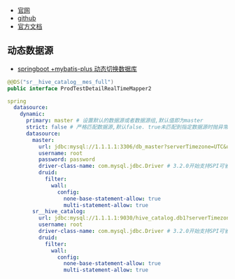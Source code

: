 
- [官网](https://baomidou.com/)
- [github](https://github.com/baomidou/mybatis-plus)
- [官方文档](https://baomidou.com/introduce/)


## 动态数据源

- [springboot +mybatis-plus 动态切换数据库](https://blog.csdn.net/qq_43898141/article/details/116047512)

```java
@@DS("sr__hive_catalog__mes_full")
public interface ProdTestDetailRealTimeMapper2
```

```yaml
spring
  datasource:
    dynamic:
      primary: master # 设置默认的数据源或者数据源组,默认值即为master
      strict: false # 严格匹配数据源,默认false. true未匹配到指定数据源时抛异常,false使用默认数据源
      datasource:
        master:
          url: jdbc:mysql://1.1.1.1:3306/db_master?serverTimezone=UTC&useUnicode=true&characterEncoding=utf-8&useSSL=false&allowMultiQueries=true&useServerPrepStmts=true
          username: root
          password: password
          driver-class-name: com.mysql.jdbc.Driver # 3.2.0开始支持SPI可省略此配置
          druid:
            filter:
              wall:
                config:
                  none-base-statement-allow: true
                  multi-statement-allow: true
        sr__hive_catalog:
          url: jdbc:mysql://1.1.1.1:9030/hive_catalog.db1?serverTimezone=UTC&useUnicode=true&characterEncoding=utf-8&useSSL=false&allowMultiQueries=true&useServerPrepStmts=true
          username: root
          driver-class-name: com.mysql.jdbc.Driver # 3.2.0开始支持SPI可省略此配置
          druid:
            filter:
              wall:
                config:
                  none-base-statement-allow: true
                  multi-statement-allow: true
```

